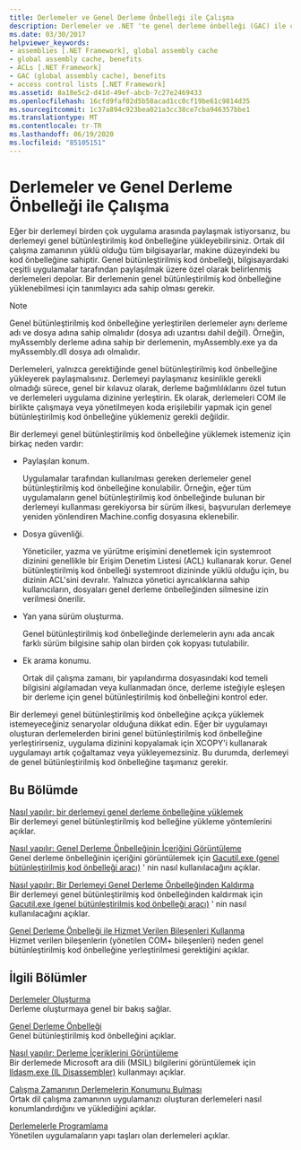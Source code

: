 ```yaml
---
title: Derlemeler ve Genel Derleme Önbelleği ile Çalışma
description: Derlemeler ve .NET 'te genel derleme önbelleği (GAC) ile çalışın. GAC 'de bir derlemeyi yüklemek isteyebileceğiniz nedenleri gözden geçirin.
ms.date: 03/30/2017
helpviewer_keywords:
- assemblies [.NET Framework], global assembly cache
- global assembly cache, benefits
- ACLs [.NET Framework]
- GAC (global assembly cache), benefits
- access control lists [.NET Framework]
ms.assetid: 8a18e5c2-d41d-49ef-abcb-7c27e2469433
ms.openlocfilehash: 16cfd9faf02d5b58acad1cc0cf19be61c9814d35
ms.sourcegitcommit: 1c37a894c923bea021a3cc38ce7cba946357bbe1
ms.translationtype: MT
ms.contentlocale: tr-TR
ms.lasthandoff: 06/19/2020
ms.locfileid: "85105151"
---
```

# <a name="working-with-assemblies-and-the-global-assembly-cache"></a>Derlemeler ve Genel Derleme Önbelleği ile Çalışma

Eğer bir derlemeyi birden çok uygulama arasında paylaşmak istiyorsanız, bu derlemeyi genel bütünleştirilmiş kod önbelleğine yükleyebilirsiniz. Ortak dil çalışma zamanının yüklü olduğu tüm bilgisayarlar, makine düzeyindeki bu kod önbelleğine sahiptir. Genel bütünleştirilmiş kod önbelleği, bilgisayardaki çeşitli uygulamalar tarafından paylaşılmak üzere özel olarak belirlenmiş derlemeleri depolar. Bir derlemenin genel bütünleştirilmiş kod önbelleğine yüklenebilmesi için tanımlayıcı ada sahip olması gerekir.  
  
> [!NOTE]
> Genel bütünleştirilmiş kod önbelleğine yerleştirilen derlemeler aynı derleme adı ve dosya adına sahip olmalıdır (dosya adı uzantısı dahil değil). Örneğin, myAssembly derleme adına sahip bir derlemenin, myAssembly.exe ya da myAssembly.dll dosya adı olmalıdır.  
  
Derlemeleri, yalnızca gerektiğinde genel bütünleştirilmiş kod önbelleğine yükleyerek paylaşmalısınız. Derlemeyi paylaşmanız kesinlikle gerekli olmadığı sürece, genel bir kılavuz olarak, derleme bağımlılıklarını özel tutun ve derlemeleri uygulama dizinine yerleştirin. Ek olarak, derlemeleri COM ile birlikte çalışmaya veya yönetilmeyen koda erişilebilir yapmak için genel bütünleştirilmiş kod önbelleğine yüklemeniz gerekli değildir.  
  
Bir derlemeyi genel bütünleştirilmiş kod önbelleğine yüklemek istemeniz için birkaç neden vardır:  
  
- Paylaşılan konum.  
  
     Uygulamalar tarafından kullanılması gereken derlemeler genel bütünleştirilmiş kod önbelleğine konulabilir. Örneğin, eğer tüm uygulamaların genel bütünleştirilmiş kod önbelleğinde bulunan bir derlemeyi kullanması gerekiyorsa bir sürüm ilkesi, başvuruları derlemeye yeniden yönlendiren Machine.config dosyasına eklenebilir.  
  
- Dosya güvenliği.  
  
     Yöneticiler, yazma ve yürütme erişimini denetlemek için systemroot dizinini genellikle bir Erişim Denetim Listesi (ACL) kullanarak korur. Genel bütünleştirilmiş kod önbelleği systemroot dizininde yüklü olduğu için, bu dizinin ACL'sini devralır. Yalnızca yönetici ayrıcalıklarına sahip kullanıcıların, dosyaları genel derleme önbelleğinden silmesine izin verilmesi önerilir.  
  
- Yan yana sürüm oluşturma.  
  
     Genel bütünleştirilmiş kod önbelleğinde derlemelerin aynı ada ancak farklı sürüm bilgisine sahip olan birden çok kopyası tutulabilir.  
  
- Ek arama konumu.  
  
     Ortak dil çalışma zamanı, bir yapılandırma dosyasındaki kod temeli bilgisini algılamadan veya kullanmadan önce, derleme isteğiyle eşleşen bir derleme için genel bütünleştirilmiş kod önbelleğini kontrol eder.  
  
 Bir derlemeyi genel bütünleştirilmiş kod önbelleğine açıkça yüklemek istemeyeceğiniz senaryolar olduğuna dikkat edin. Eğer bir uygulamayı oluşturan derlemelerden birini genel bütünleştirilmiş kod önbelleğine yerleştirirseniz, uygulama dizinini kopyalamak için XCOPY'i kullanarak uygulamayı artık çoğaltamaz veya yükleyemezsiniz. Bu durumda, derlemeyi de genel bütünleştirilmiş kod önbelleğine taşımanız gerekir.  
  
## <a name="in-this-section"></a>Bu Bölümde  
[Nasıl yapılır: bir derlemeyi genel derleme önbelleğine yüklemek](install-assembly-into-gac.md)  
Bir derlemeyi genel bütünleştirilmiş kod belleğine yükleme yöntemlerini açıklar.  
  
[Nasıl yapılır: Genel Derleme Önbelleğinin İçeriğini Görüntüleme](how-to-view-the-contents-of-the-gac.md)  
Genel derleme önbelleğinin içeriğini görüntülemek için [Gacutil.exe (genel bütünleştirilmiş kod önbelleği aracı)](../tools/gacutil-exe-gac-tool.md) ' nin nasıl kullanılacağını açıklar.  
  
[Nasıl yapılır: Bir Derlemeyi Genel Derleme Önbelleğinden Kaldırma](how-to-remove-an-assembly-from-the-gac.md)  
Bir derlemeyi genel bütünleştirilmiş kod önbelleğinden kaldırmak için [Gacutil.exe (genel bütünleştirilmiş kod önbelleği aracı)](../tools/gacutil-exe-gac-tool.md) ' nin nasıl kullanılacağını açıklar.  
  
[Genel Derleme Önbelleği ile Hizmet Verilen Bileşenleri Kullanma](use-serviced-components-with-the-gac.md)  
Hizmet verilen bileşenlerin (yönetilen COM+ bileşenleri) neden genel bütünleştirilmiş kod önbelleğine yerleştirilmesi gerektiğini açıklar.  
  
## <a name="related-sections"></a>İlgili Bölümler  

[Derlemeler Oluşturma](../../standard/assembly/create.md)  
Derleme oluşturmaya genel bir bakış sağlar.  
  
[Genel Derleme Önbelleği](gac.md)  
Genel bütünleştirilmiş kod önbelleğini açıklar.  
  
[Nasıl yapılır: Derleme İçeriklerini Görüntüleme](../../standard/assembly/view-contents.md)  
Bir derlemede Microsoft ara dili (MSIL) bilgilerini görüntülemek için [Ildasm.exe (IL Disassembler)](../tools/ildasm-exe-il-disassembler.md) kullanmayı açıklar.  
  
[Çalışma Zamanının Derlemelerin Konumunu Bulması](../deployment/how-the-runtime-locates-assemblies.md)  
Ortak dil çalışma zamanının uygulamanızı oluşturan derlemeleri nasıl konumlandırdığını ve yüklediğini açıklar.  
  
[Derlemelerle Programlama](../../standard/assembly/index.md)  
Yönetilen uygulamaların yapı taşları olan derlemeleri açıklar.
